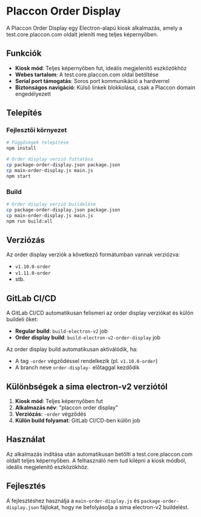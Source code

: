 # Placcon Order Display

A Placcon Order Display egy Electron-alapú kiosk alkalmazás, amely a test.core.placcon.com oldalt jeleníti meg teljes képernyőben.

## Funkciók

- **Kiosk mód**: Teljes képernyőben fut, ideális megjelenítő eszközökhöz
- **Webes tartalom**: A test.core.placcon.com oldal betöltése
- **Serial port támogatás**: Soros port kommunikáció a hardverrel
- **Biztonságos navigáció**: Külső linkek blokkolása, csak a Placcon domain engedélyezett

## Telepítés

### Fejlesztői környezet

```bash
# Függőségek telepítése
npm install

# Order display verzió futtatása
cp package-order-display.json package.json
cp main-order-display.js main.js
npm start
```

### Build

```bash
# Order display verzió buildelése
cp package-order-display.json package.json
cp main-order-display.js main.js
npm run build:all
```

## Verziózás

Az order display verziók a következő formátumban vannak verziózva:
- `v1.10.0-order`
- `v1.11.0-order`
- stb.

## GitLab CI/CD

A GitLab CI/CD automatikusan felismeri az order display verziókat és külön buildeli őket:

- **Regular build**: `build-electron-v2` job
- **Order display build**: `build-electron-v2-order-display` job

Az order display build automatikusan aktiválódik, ha:
- A tag `-order` végződéssel rendelkezik (pl. `v1.10.0-order`)
- A branch neve `order-display-` előtaggal kezdődik

## Különbségek a sima electron-v2 verziótól

1. **Kiosk mód**: Teljes képernyőben fut
2. **Alkalmazás név**: "placcon order display"
3. **Verziózás**: `-order` végződés
4. **Külön build folyamat**: GitLab CI/CD-ben külön job

## Használat

Az alkalmazás indítása után automatikusan betölti a test.core.placcon.com oldalt teljes képernyőben. A felhasználó nem tud kilépni a kiosk módból, ideális megjelenítő eszközökhöz.

## Fejlesztés

A fejlesztéshez használja a `main-order-display.js` és `package-order-display.json` fájlokat, hogy ne befolyásolja a sima electron-v2 buildelést. 